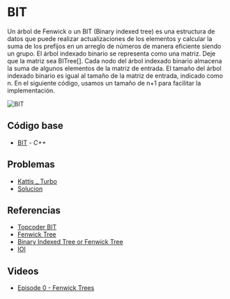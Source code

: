 # BIT
Un árbol de Fenwick o un BIT (Binary indexed tree) es una estructura de datos que puede realizar actualizaciones de los elementos y calcular la suma de los prefijos en un arreglo de números de manera eficiente siendo un grupo.
El árbol indexado binario se representa como una matriz. Deje que la matriz sea BITree[]. Cada nodo del árbol indexado binario almacena la suma de algunos elementos de la matriz de entrada. El tamaño del árbol indexado binario es igual al tamaño de la matriz de entrada, indicado como n. En el siguiente código, usamos un tamaño de n+1 para facilitar la implementación.

![BIT](https://media.geeksforgeeks.org/wp-content/cdn-uploads/BITSum.png)
## Código base
-  [BIT](BIT.cpp) - _C++_

## Problemas
-  [Kattis _ Turbo]()
-  [Solucion](turbo.cpp)

## Referencias 
-  [Topcoder BIT](https://www.topcoder.com/community/competitive-programming/tutorials/binary-indexed-trees/)
-  [Fenwick Tree](https://cp-algorithms.com/data_structures/fenwick.html)
-  [Binary Indexed Tree or Fenwick Tree](https://www.hackerearth.com/practice/notes/binary-indexed-tree-or-fenwick-tree/)
-  [IOI](https://ioinformatics.org/journal/v9_2015_39_44.pdf)
## Videos
-  [Episode 0 - Fenwick Trees](https://www.youtube.com/watch?v=kPaJfAUwViY)
